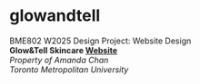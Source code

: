 # glowandtell
BME802 W2025 Design Project: Website Design
<br />
**Glow&Tell Skincare [Website](https://glowandtellskincare.weebly.com/)**
<br />
*Property of Amanda Chan*
<br />
*Toronto Metropolitan University*
